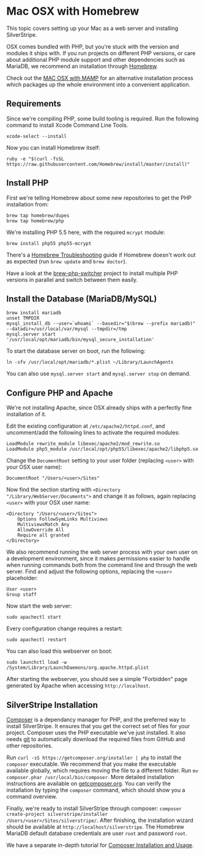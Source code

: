 # Mac OSX with Homebrew

This topic covers setting up your Mac as a web server and installing SilverStripe.

OSX comes bundled with PHP, but you're stuck with the version and modules it ships with.
If you run projects on different PHP versions, or care about additional PHP module support
and other dependencies such as MariaDB, we recommend an installation through [Homebrew](http://brew.sh/).

Check out the [MAC OSX with MAMP](/getting_started/installation/mac_osx) for an alternative installation process
which packages up the whole environment into a convenient application.

## Requirements

Since we're compiling PHP, some build tooling is required.
Run the following command to install Xcode Command Line Tools.

	xcode-select --install

Now you can install Homebrew itself:

	ruby -e "$(curl -fsSL https://raw.githubusercontent.com/Homebrew/install/master/install)"

## Install PHP

First we're telling Homebrew about some new repositories to get the PHP installation from:

	brew tap homebrew/dupes
	brew tap homebrew/php

We're installing PHP 5.5 here, with the required `mcrypt` module:

	brew install php55 php55-mcrypt

There's a [Homebrew Troubleshooting](https://github.com/Homebrew/homebrew/blob/master/share/doc/homebrew/Troubleshooting.md) guide if Homebrew doesn't work out as expected (run `brew update` and `brew doctor`).

Have a look at the [brew-php-switcher](https://github.com/philcook/brew-php-switcher)
project to install multiple PHP versions in parallel and switch between them easily.

## Install the Database (MariaDB/MySQL)

	brew install mariadb
	unset TMPDIR
	mysql_install_db --user=`whoami` --basedir="$(brew --prefix mariadb)" --datadir=/usr/local/var/mysql --tmpdir=/tmp
	mysql.server start
	'/usr/local/opt/mariadb/bin/mysql_secure_installation'

To start the database server on boot, run the following:

	ln -sfv /usr/local/opt/mariadb/*.plist ~/Library/LaunchAgents

You can also use `mysql.server start` and `mysql.server stop` on demand.

## Configure PHP and Apache

We're not installing Apache, since OSX already ships with a perfectly fine installation of it.

Edit the existing configuration at `/etc/apache2/httpd.conf`,
and uncomment/add the following lines to activate the required modules:

	LoadModule rewrite_module libexec/apache2/mod_rewrite.so
	LoadModule php5_module /usr/local/opt/php55/libexec/apache2/libphp5.so

Change the `DocumentRoot` setting to your user folder (replacing `<user>` with your OSX user name):

	DocumentRoot "/Users/<user>/Sites"

Now find the section starting with `<Directory "/Library/WebServer/Documents">` and change it as follows,
again replacing `<user>` with your OSX user name:

	<Directory "/Users/<user>/Sites">
	    Options FollowSymLinks Multiviews
	    MultiviewsMatch Any
	    AllowOverride All
	    Require all granted
	</Directory>

We also recommend running the web server process with your own user on a development environment,
since it makes permissions easier to handle when running commands both 
from the command line and through the web server. Find and adjust the following options,
replacing the `<user>` placeholder:

	User <user>
	Group staff

Now start the web server:

	sudo apachectl start

Every configuration change requires a restart:

	sudo apachectl restart

You can also load this webserver on boot:

	sudo launchctl load -w /System/Library/LaunchDaemons/org.apache.httpd.plist

After starting the webserver, you should see a simple "Forbidden" page generated by Apache
when accessing `http://localhost`.

## SilverStripe Installation

[Composer](http://getcomposer.org) is a dependancy manager for PHP, and the preferred way to
install SilverStripe. It ensures that you get the correct set of files for your project.
Composer uses the PHP executable we've just installed. It also needs [git](http://git-scm.com)
to automatically download the required files from GitHub and other repositories.

Run `curl -sS https://getcomposer.org/installer | php` to install the `composer` executable.
We recommend that you make the executable available globally,
which requires moving the file to a different folder. Run `mv composer.phar /usr/local/bin/composer`.
More detailed installation instructions are available on [getcomposer.org](https://getcomposer.org/doc/00-intro.md#installation-linux-unix-osx).
You can verify the installation by typing the `composer` command, which should show you a command overview.

Finally, we're ready to install SilverStripe through composer:
`composer create-project silverstripe/installer /Users/<user>/Sites/silverstripe/`.
After finishing, the installation wizard should be available at `http://localhost/silverstripe`.
The Homebrew MariaDB default database credentials are user `root` and password `root`.

We have a separate in-depth tutorial for [Composer Installation and Usage](/getting_started/composer).
